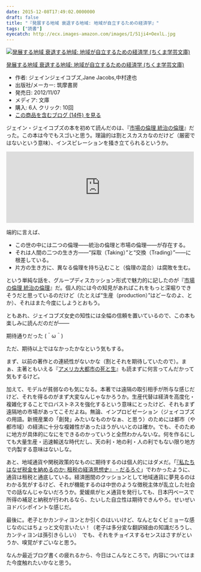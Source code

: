 ```yaml
---
date: 2015-12-08T17:49:02.0000000
draft: false
title: "『発展する地域 衰退する地域: 地域が自立するための経済学』"
tags: ["読書"]
eyecatch: http://ecx.images-amazon.com/images/I/51ji4+OexlL.jpg
---
```

<p><div class="hatena-asin-detail"><a href="http://www.amazon.co.jp/exec/obidos/ASIN/4480095020/bestylesnet-22/"><img src="https://images-fe.ssl-images-amazon.com/images/I/51ji4%2BOexlL._SL160_.jpg" class="hatena-asin-detail-image" alt="発展する地域 衰退する地域: 地域が自立するための経済学 (ちくま学芸文庫)" title="発展する地域 衰退する地域: 地域が自立するための経済学 (ちくま学芸文庫)"></a><div class="hatena-asin-detail-info"><p class="hatena-asin-detail-title"><a href="http://www.amazon.co.jp/exec/obidos/ASIN/4480095020/bestylesnet-22/">発展する地域 衰退する地域: 地域が自立するための経済学 (ちくま学芸文庫)</a></p><ul><li><span class="hatena-asin-detail-label">作者:</span> ジェインジェイコブズ,Jane Jacobs,中村達也</li><li><span class="hatena-asin-detail-label">出版社/メーカー:</span> 筑摩書房</li><li><span class="hatena-asin-detail-label">発売日:</span> 2012/11/07</li><li><span class="hatena-asin-detail-label">メディア:</span> 文庫</li><li><span class="hatena-asin-detail-label">購入</span>: 6人 <span class="hatena-asin-detail-label">クリック</span>: 10回</li><li><a href="http://d.hatena.ne.jp/asin/4480095020/bestylesnet-22" target="_blank">この商品を含むブログ (14件) を見る</a></li></ul></div><div class="hatena-asin-detail-foot"></div></div></p><p>ジェイン・ジェイコブズの本を初めて読んだのは、『<a href="http://d.hatena.ne.jp/asin/4532162580/bestylesnet-22">市場の倫理 統治の倫理</a>』だった。この本は今でもスゴいと思う。理論的は割とスカスカなのだけど（厳密ではないという意味）、インスピレーションを掻き立てられるというか。</p><p><iframe src="https://hatenablog-parts.com/embed?url=https%3A%2F%2Fblog.daruyanagi.jp%2Fentry%2F2013%2F06%2F02%2F191938" title="『市場の倫理 統治の倫理』 - だるろぐ" class="embed-card embed-blogcard" scrolling="no" frameborder="0" style="display: block; width: 100%; height: 190px; max-width: 500px; margin: 10px 0px;"></iframe></p><p>端的に言えば、</p>

<ul>
<li>この世の中には二つの倫理――統治の倫理と市場の倫理――が存在する。</li>
<li>それは人間の二つの生き方――“採取（Taking）”と“交換（Trading）”――に根差している。</li>
<li>片方の生き方に、異なる倫理を持ち込むこと（倫理の混合）は腐敗を生む。</li>
</ul><p>という単純な話を、グループディスカッション形式で魅力的に記したのが『<a href="http://d.hatena.ne.jp/asin/4532162580/bestylesnet-22">市場の倫理 統治の倫理</a>』だ。個人的には今の知見があればこれをもっと深堀りできそうだと思っているのだけど（たとえば“生産（production）”はどーなのよ、とか）、それはまた今度にしようとおもう。</p><p>ともあれ、ジェイコブズ女史の知性には全幅の信頼を置いているので、この本も楽しみに読んだのだが――</p><p>期待通りだった (＾ω＾)</p><p>ただ、期待以上ではなかったかなという気もする。</p><p>まず、以前の著作との連続性がないかな（割とそれを期待していたので）。まぁ、主著ともいえる『<a href="http://d.hatena.ne.jp/asin/4306072746/bestylesnet-22">アメリカ大都市の死と生</a>』も読まずに何言ってんだかって気もするけど。</p><p>加えて、モデルが貧弱なのも気になる。本著では遠隔の取引相手が所与な感じだけど、それを得るのがまず大変なんじゃなかろうか。生産代替は経済を高度化・複雑化することでロバストネスを強化するという意味にとったけど、それもまず遠隔地の市場があってこそだよね。無論、インプロビゼーション（ジェイコブズの用語。新規産業の「創発」みたいなものかなぁ、と思う）のためには都市（や都市域）の経済に十分な複雑性があったほうがいいとのは確か。でも、そのために地方が具体的になにをできるのかっていうと全然わかんないな。何を作るにしても大量生産・迅速輸送な時代だし、天の利・地の利・人の利でもない限り地方で内製する意味はないしな。</p><p>あと、地域通貨や関税政策的なものに期待するのは個人的にはダメだ。「<a href="https://blog.daruyanagi.jp/entry/2013/10/10/214902">&#x300E;&#x79C1;&#x305F;&#x3061;&#x306F;&#x306A;&#x305C;&#x7A0E;&#x91D1;&#x3092;&#x7D0D;&#x3081;&#x308B;&#x306E;&#x304B;: &#x79DF;&#x7A0E;&#x306E;&#x7D4C;&#x6E08;&#x601D;&#x60F3;&#x53F2;&#x300F; - &#x3060;&#x308B;&#x308D;&#x3050;</a>」でわかったように、通貨は租税と通底している。経済圏間のクッションとして地域通貨に夢見るのはわかる気がするけど、それが機能するのは中世のような徴税主体が乱立した社会での話なんじゃないだろうか。愛媛県がヒメ通貨を発行しても、日本円ベースで所得の補足と納税が行われるなら、たいした自立性は期待できんやろ。せいぜいヨドバシポイントな感じだ。</p><p>最後に。老子とかカンティヨンとか引くのはいいけど、なんとなくビミョーな感じなのにはちょっと文句言いたい！（老子は多分変な翻訳経由の知識だろうし、カンティヨンは孫引きらしい）　でも、それをチョイスするセンスはさすがというか、嗅覚がすごいなと思う。</p><p>なんか最近ブログ書くの疲れるから、今日はこんなところで。内容についてはまた今度触れたいかなと思う。</p>
